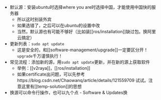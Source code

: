 - 默认源：安装ubuntu时选择where you are时选择中国，才能使用中国快的服务器
  - 所以这时别装外宾
  - 如果选错了，之后可以在ubuntu的设置中改
  - 当然，默认源也有可能不够好（比如装[[ros/installation]]缺过包。换阿里云搞定）
- 更新列表：`sudo apt update`
  - 这是安全的，和[[software-management/upgrade]]一定要区分开！`upgrade`千万谨慎执行！
- 常见流程：添加新的源，用`sudo apt update`更新，并在新的源上获取软件
  - 举例：[[v2raya]]，[[ros/installation]]
  - 如果certificate出问题，可以先参考https://blog.csdn.net/Chaowanq/article/details/121559709 试试。注意这里有[[temp-solution]]的思想
- 换源可以命令行操作，也可以九个点 - Software & Updates换